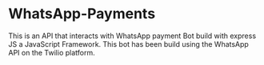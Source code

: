 # WhatsApp-Payments
This is an API that interacts with WhatsApp payment Bot build with express JS a JavaScript Framework. This bot has been build using the WhatsApp API on the Twilio platform. 
